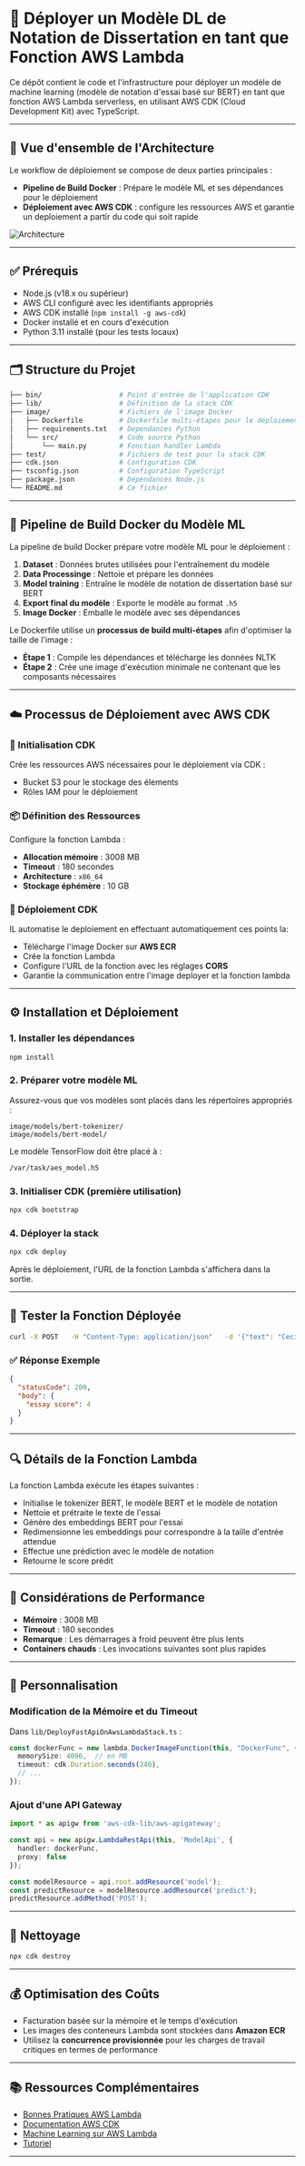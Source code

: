 # 🚀 Déployer un Modèle DL de Notation de Dissertation en tant que Fonction AWS Lambda

Ce dépôt contient le code et l'infrastructure pour déployer un modèle de machine learning (modèle de notation d'essai basé sur BERT) en tant que fonction AWS Lambda serverless, en utilisant AWS CDK (Cloud Development Kit) avec TypeScript.

---

## 📌 Vue d'ensemble de l'Architecture

Le workflow de déploiement se compose de deux parties principales :

- **Pipeline de Build Docker** : Prépare le modèle ML et ses dépendances pour le déploiement  
- **Déploiement avec AWS CDK** : configure les ressources AWS et garantie un deploiement  a partir du code qui soit rapide 

![Architecture](https://github.com/LandryJoelYvesSEBEOGO/Deploy-DL-model-on-AWS-Lambda/blob/main/bin/Workflow.png)

---

## ✅ Prérequis

- Node.js (v18.x ou supérieur)  
- AWS CLI configuré avec les identifiants appropriés  
- AWS CDK installé (`npm install -g aws-cdk`)  
- Docker installé et en cours d'exécution  
- Python 3.11 installé (pour les tests locaux)  

---

## 🗂️ Structure du Projet

```bash
├── bin/                   # Point d'entrée de l'application CDK
├── lib/                   # Définition de la stack CDK
├── image/                 # Fichiers de l'image Docker
│   ├── Dockerfile         # Dockerfile multi-étapes pour le déploiement Lambda
│   ├── requirements.txt   # Dépendances Python
│   └── src/               # Code source Python
│       └── main.py        # Fonction handler Lambda
├── test/                  # Fichiers de test pour la stack CDK
├── cdk.json               # Configuration CDK
├── tsconfig.json          # Configuration TypeScript
├── package.json           # Dépendances Node.js
└── README.md              # Ce fichier
```

---

## 🐳 Pipeline de Build Docker du Modèle ML

La pipeline de build Docker prépare votre modèle ML pour le déploiement :

1. **Dataset** : Données brutes utilisées pour l'entraînement du modèle  
2. **Data Processinge** : Nettoie et prépare les données  
3. **Model training** : Entraîne le modèle de notation de dissertation basé sur BERT  
4. **Export final du modèle** : Exporte le modèle au format `.h5`  
5. **Image Docker** : Emballe le modèle avec ses dépendances  

Le Dockerfile utilise un **processus de build multi-étapes** afin d'optimiser la taille de l'image :

- **Étape 1** : Compile les dépendances et télécharge les données NLTK  
- **Étape 2** : Crée une image d'exécution minimale ne contenant que les composants nécessaires  

---

## ☁️ Processus de Déploiement avec AWS CDK

### 🔧 Initialisation CDK  
Crée les ressources AWS nécessaires pour le déploiement via CDK :

- Bucket S3 pour le stockage des élements 
- Rôles IAM pour le déploiement  

### 📦 Définition des Ressources  
Configure la fonction Lambda :

- **Allocation mémoire** : 3008 MB  
- **Timeout** : 180 secondes  
- **Architecture** : `x86_64`  
- **Stockage éphémère** : 10 GB  

### 🚀 Déploiement CDK  
IL automatise le deploiement en effectuant automatiquement ces points la:

- Télécharge l'image Docker sur **AWS ECR**  
- Crée la fonction Lambda  
- Configure l'URL de la fonction avec les réglages **CORS**
- Garantie la communication entre l'image deployer et la fonction lambda

---

## ⚙️ Installation et Déploiement

### 1. Installer les dépendances

```bash
npm install
```

### 2. Préparer votre modèle ML

Assurez-vous que vos modèles sont placés dans les répertoires appropriés :

```
image/models/bert-tokenizer/
image/models/bert-model/
```

Le modèle TensorFlow doit être placé à :

```bash
/var/task/aes_model.h5
```

### 3. Initialiser CDK (première utilisation)

```bash
npx cdk bootstrap
```

### 4. Déployer la stack

```bash
npx cdk deploy
```

Après le déploiement, l'URL de la fonction Lambda s'affichera dans la sortie.

---

## 🧪 Tester la Fonction Déployée

```bash
curl -X POST   -H "Content-Type: application/json"   -d '{"text": "Ceci est un essai pour être noté."}'   <FUNCTION_URL>
```

### ✅ Réponse Exemple

```json
{
  "statusCode": 200,
  "body": {
    "essay score": 4
  }
}
```

---

## 🔍 Détails de la Fonction Lambda

La fonction Lambda exécute les étapes suivantes :

- Initialise le tokenizer BERT, le modèle BERT et le modèle de notation  
- Nettoie et prétraite le texte de l'essai  
- Génère des embeddings BERT pour l'essai  
- Redimensionne les embeddings pour correspondre à la taille d'entrée attendue  
- Effectue une prédiction avec le modèle de notation  
- Retourne le score prédit  

---

## 🧠 Considérations de Performance

- **Mémoire** : 3008 MB  
- **Timeout** : 180 secondes  
- **Remarque** : Les démarrages à froid peuvent être plus lents  
- **Containers chauds** : Les invocations suivantes sont plus rapides

---

## 🔧 Personnalisation

### Modification de la Mémoire et du Timeout  
Dans `lib/DeployFastApiOnAwsLambdaStack.ts` :

```ts
const dockerFunc = new lambda.DockerImageFunction(this, "DockerFunc", {
  memorySize: 4096,  // en MB
  timeout: cdk.Duration.seconds(240),
  // ...
});
```

### Ajout d'une API Gateway

```ts
import * as apigw from 'aws-cdk-lib/aws-apigateway';

const api = new apigw.LambdaRestApi(this, 'ModelApi', {
  handler: dockerFunc,
  proxy: false
});

const modelResource = api.root.addResource('model');
const predictResource = modelResource.addResource('predict');
predictResource.addMethod('POST');
```

---

## 🧹 Nettoyage

```bash
npx cdk destroy
```

---

## 💰 Optimisation des Coûts

- Facturation basée sur la mémoire et le temps d'exécution  
- Les images des conteneurs Lambda sont stockées dans **Amazon ECR**  
- Utilisez la **concurrence provisionnée** pour les charges de travail critiques en termes de performance

---

## 📚 Ressources Complémentaires

- [Bonnes Pratiques AWS Lambda](https://docs.aws.amazon.com/lambda/latest/dg/best-practices.html)  
- [Documentation AWS CDK](https://docs.aws.amazon.com/cdk/)  
- [Machine Learning sur AWS Lambda](https://aws.amazon.com/blogs/machine-learning/)  
- [Tutoriel](https://youtu.be/RGIM4JfsSk0/)

---
